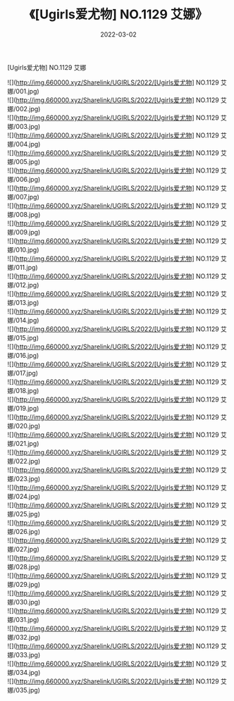 ﻿---
layout: post
title:  《[Ugirls爱尤物] NO.1129 艾娜》
date:   2022-03-02
img: http://img.660000.xyz/Sharelink/UGIRLS/2022/[Ugirls爱尤物] NO.1129 艾娜/000.jpg
categories: [美女, 清纯, 唯美]
---

[Ugirls爱尤物] NO.1129 艾娜

 ![](http://img.660000.xyz/Sharelink/UGIRLS/2022/[Ugirls爱尤物] NO.1129 艾娜/001.jpg) <br>![](http://img.660000.xyz/Sharelink/UGIRLS/2022/[Ugirls爱尤物] NO.1129 艾娜/002.jpg) <br>![](http://img.660000.xyz/Sharelink/UGIRLS/2022/[Ugirls爱尤物] NO.1129 艾娜/003.jpg) <br>![](http://img.660000.xyz/Sharelink/UGIRLS/2022/[Ugirls爱尤物] NO.1129 艾娜/004.jpg) <br>![](http://img.660000.xyz/Sharelink/UGIRLS/2022/[Ugirls爱尤物] NO.1129 艾娜/005.jpg) <br>![](http://img.660000.xyz/Sharelink/UGIRLS/2022/[Ugirls爱尤物] NO.1129 艾娜/006.jpg) <br>![](http://img.660000.xyz/Sharelink/UGIRLS/2022/[Ugirls爱尤物] NO.1129 艾娜/007.jpg) <br>![](http://img.660000.xyz/Sharelink/UGIRLS/2022/[Ugirls爱尤物] NO.1129 艾娜/008.jpg) <br>![](http://img.660000.xyz/Sharelink/UGIRLS/2022/[Ugirls爱尤物] NO.1129 艾娜/009.jpg) <br>![](http://img.660000.xyz/Sharelink/UGIRLS/2022/[Ugirls爱尤物] NO.1129 艾娜/010.jpg) <br>![](http://img.660000.xyz/Sharelink/UGIRLS/2022/[Ugirls爱尤物] NO.1129 艾娜/011.jpg) <br>![](http://img.660000.xyz/Sharelink/UGIRLS/2022/[Ugirls爱尤物] NO.1129 艾娜/012.jpg) <br>![](http://img.660000.xyz/Sharelink/UGIRLS/2022/[Ugirls爱尤物] NO.1129 艾娜/013.jpg) <br>![](http://img.660000.xyz/Sharelink/UGIRLS/2022/[Ugirls爱尤物] NO.1129 艾娜/014.jpg) <br>![](http://img.660000.xyz/Sharelink/UGIRLS/2022/[Ugirls爱尤物] NO.1129 艾娜/015.jpg) <br>![](http://img.660000.xyz/Sharelink/UGIRLS/2022/[Ugirls爱尤物] NO.1129 艾娜/016.jpg) <br>![](http://img.660000.xyz/Sharelink/UGIRLS/2022/[Ugirls爱尤物] NO.1129 艾娜/017.jpg) <br>![](http://img.660000.xyz/Sharelink/UGIRLS/2022/[Ugirls爱尤物] NO.1129 艾娜/018.jpg) <br>![](http://img.660000.xyz/Sharelink/UGIRLS/2022/[Ugirls爱尤物] NO.1129 艾娜/019.jpg) <br>![](http://img.660000.xyz/Sharelink/UGIRLS/2022/[Ugirls爱尤物] NO.1129 艾娜/020.jpg) <br>![](http://img.660000.xyz/Sharelink/UGIRLS/2022/[Ugirls爱尤物] NO.1129 艾娜/021.jpg) <br>![](http://img.660000.xyz/Sharelink/UGIRLS/2022/[Ugirls爱尤物] NO.1129 艾娜/022.jpg) <br>![](http://img.660000.xyz/Sharelink/UGIRLS/2022/[Ugirls爱尤物] NO.1129 艾娜/023.jpg) <br>![](http://img.660000.xyz/Sharelink/UGIRLS/2022/[Ugirls爱尤物] NO.1129 艾娜/024.jpg) <br>![](http://img.660000.xyz/Sharelink/UGIRLS/2022/[Ugirls爱尤物] NO.1129 艾娜/025.jpg) <br>![](http://img.660000.xyz/Sharelink/UGIRLS/2022/[Ugirls爱尤物] NO.1129 艾娜/026.jpg) <br>![](http://img.660000.xyz/Sharelink/UGIRLS/2022/[Ugirls爱尤物] NO.1129 艾娜/027.jpg) <br>![](http://img.660000.xyz/Sharelink/UGIRLS/2022/[Ugirls爱尤物] NO.1129 艾娜/028.jpg) <br>![](http://img.660000.xyz/Sharelink/UGIRLS/2022/[Ugirls爱尤物] NO.1129 艾娜/029.jpg) <br>![](http://img.660000.xyz/Sharelink/UGIRLS/2022/[Ugirls爱尤物] NO.1129 艾娜/030.jpg) <br>![](http://img.660000.xyz/Sharelink/UGIRLS/2022/[Ugirls爱尤物] NO.1129 艾娜/031.jpg) <br>![](http://img.660000.xyz/Sharelink/UGIRLS/2022/[Ugirls爱尤物] NO.1129 艾娜/032.jpg) <br>![](http://img.660000.xyz/Sharelink/UGIRLS/2022/[Ugirls爱尤物] NO.1129 艾娜/033.jpg) <br>![](http://img.660000.xyz/Sharelink/UGIRLS/2022/[Ugirls爱尤物] NO.1129 艾娜/034.jpg) <br>![](http://img.660000.xyz/Sharelink/UGIRLS/2022/[Ugirls爱尤物] NO.1129 艾娜/035.jpg) <br>